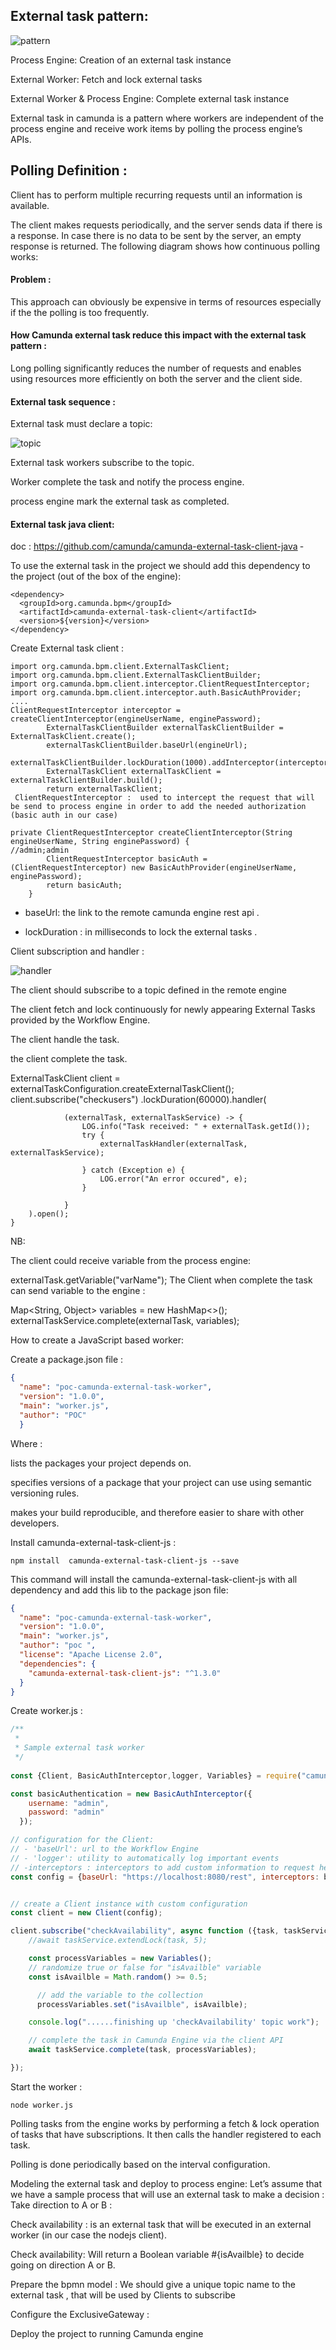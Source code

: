 ## External task pattern:

 ![pattern](/doc/1.png)

Process Engine: Creation of an external task instance

External Worker: Fetch and lock external tasks

External Worker & Process Engine: Complete external task instance


External task in camunda is a pattern where workers are independent of the process engine and receive work items by polling the process engine’s APIs. 


## Polling Definition : 
Client has to perform multiple recurring requests until an information is available.

The client makes requests periodically, and the server sends data if there is a response. In case there is no data to be sent by the server, an empty response is returned. The following diagram shows how continuous polling works:


 

#### Problem : 
This approach can obviously be expensive in terms of resources especially if the the polling is too frequently. 

#### How Camunda external task reduce this impact with the external task pattern : 

Long polling significantly reduces the number of requests and enables using resources more efficiently on both the server and the client side.

 


#### External task sequence :
 

External task must declare a topic:

 ![topic](/doc/2.png)

External task workers subscribe to the topic.

Worker complete the task and notify the process engine.

process engine mark the external task as completed.

 


#### External task java client:

doc : https://github.com/camunda/camunda-external-task-client-java ‑ 

To use the external task in the project we should add this dependency to the project (out of the box of the engine): 
```
<dependency>
  <groupId>org.camunda.bpm</groupId>
  <artifactId>camunda-external-task-client</artifactId>
  <version>${version}</version>
</dependency>
 ```

Create External task client : 

 
```
import org.camunda.bpm.client.ExternalTaskClient;
import org.camunda.bpm.client.ExternalTaskClientBuilder;
import org.camunda.bpm.client.interceptor.ClientRequestInterceptor;
import org.camunda.bpm.client.interceptor.auth.BasicAuthProvider;
....
ClientRequestInterceptor interceptor = createClientInterceptor(engineUserName, enginePassword);
        ExternalTaskClientBuilder externalTaskClientBuilder = ExternalTaskClient.create();
        externalTaskClientBuilder.baseUrl(engineUrl);
        externalTaskClientBuilder.lockDuration(1000).addInterceptor(interceptor);
        ExternalTaskClient externalTaskClient = externalTaskClientBuilder.build();
        return externalTaskClient;
 ClientRequestInterceptor :  used to intercept the request that will be send to process engine in order to add the needed authorization (basic auth in our case) 

private ClientRequestInterceptor createClientInterceptor(String engineUserName, String enginePassword) {
//admin;admin 
        ClientRequestInterceptor basicAuth = (ClientRequestInterceptor) new BasicAuthProvider(engineUserName, enginePassword);
        return basicAuth;
    }
``` 
    
* baseUrl: the link to the remote camunda engine rest api .

* lockDuration : in milliseconds to lock the external tasks .

 

Client subscription and handler :  

 ![handler](/doc/3.png)
 
The client should subscribe to a topic defined in the remote engine

The client fetch and lock continuously for newly appearing External Tasks provided by the Workflow Engine.

The client handle the task.

the client complete the task.

ExternalTaskClient client = externalTaskConfiguration.createExternalTaskClient();
        client.subscribe("checkusers")
                .lockDuration(60000).handler(

                (externalTask, externalTaskService) -> {
                    LOG.info("Task received: " + externalTask.getId());
                    try {
                        externalTaskHandler(externalTask, externalTaskService);

                    } catch (Exception e) {
                        LOG.error("An error occured", e);
                    }

                }
        ).open();
    }
NB: 

The client could receive variable from the process engine:

 

externalTask.getVariable("varName");
The Client when complete the task can send variable to the engine : 

 

 Map<String, Object> variables = new HashMap<>();
externalTaskService.complete(externalTask, variables);



How to create a JavaScript based worker: 

Create a package.json file : 
 
```json
{
  "name": "poc-camunda-external-task-worker",
  "version": "1.0.0",
  "main": "worker.js",
  "author": "POC"
  }
```  
Where : 

lists the packages your project depends on.

specifies versions of a package that your project can use using semantic versioning rules.

makes your build reproducible, and therefore easier to share with other developers.

 


Install camunda-external-task-client-js : 

```
npm install  camunda-external-task-client-js --save
```
This command will install the  camunda-external-task-client-js  with all dependency and add this lib to the package json file:

```json
{
  "name": "poc-camunda-external-task-worker",
  "version": "1.0.0",
  "main": "worker.js",
  "author": "poc ",
  "license": "Apache License 2.0",
  "dependencies": {
    "camunda-external-task-client-js": "^1.3.0"
  }
}
```


Create worker.js : 
 
```javascript
/**
 * 
 * Sample external task worker
 */
 
const {Client, BasicAuthInterceptor,logger, Variables} = require("camunda-external-task-client-js");

const basicAuthentication = new BasicAuthInterceptor({
    username: "admin",
    password: "admin"
  }); 

// configuration for the Client:
// - 'baseUrl': url to the Workflow Engine
// - 'logger': utility to automatically log important events
// -interceptors : interceptors to add custom information to request header in our example its basicAuthentication for 
const config = {baseUrl: "https://localhost:8080/rest", interceptors: basicAuthentication, use: logger,asyncResponseTimeout:5000,maxTasks:1};


// create a Client instance with custom configuration
const client = new Client(config);

client.subscribe("checkAvailability", async function ({task, taskService}) {
    //await taskService.extendLock(task, 5);

    const processVariables = new Variables();
    // randomize true or false for "isAvailble" variable
    const isAvailble = Math.random() >= 0.5;

      // add the variable to the collection
      processVariables.set("isAvailble", isAvailble);

    console.log("......finishing up 'checkAvailability' topic work");

    // complete the task in Camunda Engine via the client API
    await taskService.complete(task, processVariables);

});
 ```
 
 

Start the worker : 

 
```
node worker.js
```

Polling tasks from the engine works by performing a fetch & lock operation of tasks that have subscriptions. It then calls the handler registered to each task.

Polling is done periodically based on the interval configuration. 

 


Modeling the external task and deploy to process engine:
Let’s assume that we have a sample process that will use an external task to make a decision : Take direction to  A or B : 


Check availability : is an external task that will be executed in an external worker (in our case the nodejs client).

Check availability:  Will return a Boolean variable #{isAvailble} to decide going on direction A or B.

Prepare the bpmn model : 
We should give a unique topic name to the external task , that will be used by Clients to subscribe


Configure the ExclusiveGateway : 


Deploy the project to running  Camunda engine 


